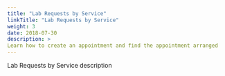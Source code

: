 ```yaml
---
title: "Lab Requests by Service"
linkTitle: "Lab Requests by Service"
weight: 3
date: 2018-07-30
description: >
Learn how to create an appointment and find the appointment arranged
---
```


Lab Requests by Service description
